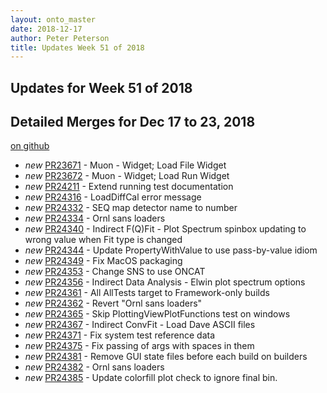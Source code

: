 ```yaml
---
layout: onto_master
date: 2018-12-17
author: Peter Peterson
title: Updates Week 51 of 2018
---
```

Updates for Week 51 of 2018
---------------------------

Detailed Merges for Dec 17 to 23, 2018
--------------------------------------
[on github](https://github.com/mantidproject/mantid/pulls?q=is%3Apr+merged%3A2018-12-18..2018-12-23)

* *new* [PR23671](https://github.com/mantidproject/mantid/pull/23671) - Muon - Widget; Load File Widget
* *new* [PR23672](https://github.com/mantidproject/mantid/pull/23672) - Muon - Widget; Load Run Widget
* *new* [PR24211](https://github.com/mantidproject/mantid/pull/24211) - Extend running test documentation
* *new* [PR24316](https://github.com/mantidproject/mantid/pull/24316) - LoadDiffCal error message
* *new* [PR24332](https://github.com/mantidproject/mantid/pull/24332) - SEQ map detector name to number
* *new* [PR24334](https://github.com/mantidproject/mantid/pull/24334) - Ornl sans loaders
* *new* [PR24340](https://github.com/mantidproject/mantid/pull/24340) - Indirect F(Q)Fit - Plot Spectrum spinbox updating to wrong value when Fit type is changed
* *new* [PR24344](https://github.com/mantidproject/mantid/pull/24344) - Update PropertyWithValue to use pass-by-value idiom
* *new* [PR24349](https://github.com/mantidproject/mantid/pull/24349) - Fix MacOS packaging
* *new* [PR24353](https://github.com/mantidproject/mantid/pull/24353) - Change SNS to use ONCAT
* *new* [PR24356](https://github.com/mantidproject/mantid/pull/24356) - Indirect Data Analysis - Elwin plot spectrum options
* *new* [PR24361](https://github.com/mantidproject/mantid/pull/24361) - All AllTests target to Framework-only builds
* *new* [PR24362](https://github.com/mantidproject/mantid/pull/24362) - Revert "Ornl sans loaders"
* *new* [PR24365](https://github.com/mantidproject/mantid/pull/24365) - Skip PlottingViewPlotFunctions test on windows
* *new* [PR24367](https://github.com/mantidproject/mantid/pull/24367) - Indirect ConvFit - Load Dave ASCII files
* *new* [PR24371](https://github.com/mantidproject/mantid/pull/24371) - Fix system test reference data
* *new* [PR24375](https://github.com/mantidproject/mantid/pull/24375) - Fix passing of args with spaces in them
* *new* [PR24381](https://github.com/mantidproject/mantid/pull/24381) - Remove GUI state files before each build on builders
* *new* [PR24382](https://github.com/mantidproject/mantid/pull/24382) - Ornl sans loaders
* *new* [PR24385](https://github.com/mantidproject/mantid/pull/24385) - Update colorfill plot check to ignore final bin.
